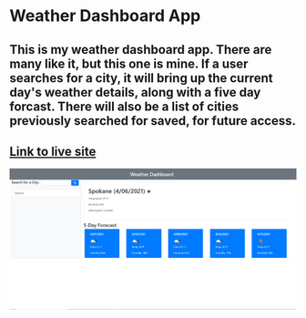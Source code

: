 # Weather Dashboard App
## This is my weather dashboard app. There are many like it, but this one is mine. If a user searches for a city, it will bring up the current day's weather details, along with a five day forcast. There will also be a list of cities previously searched for saved, for future access.
## [Link to live site](www.google.com)
![Image of Site](/assets/weatherscreenshot.png)
